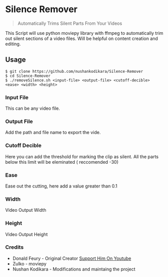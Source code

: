 # Silence Remover
> Automatically Trims Silent Parts From Your Videos

This Script will use python moviepy library with ffmpeg to automatically trim out silent sections of a video files. Will be helpful on content creation and editing.

## Usage

```shell
$ git clone https://github.com/nushankodikara/Silence-Remover
$ cd Silence-Remover
$ ./removeSilence.sh <input-file> <output-file> <cutoff-decible> <ease> <width> <height>
```

### Input File

This can be any video file.

### Output File

Add the path and file name to export the vide.

### Cutoff Decible

Here you can add the threshold for marking the clip as silent. All the parts below this limit will be eleminated ( reccomended -30)

### Ease

Ease out the cutting, here add a value greater than 0.1

### Width

Video Output Width

### Height

Video Output Height

### Credits

-   Donald Feury - Original Creator [Support Him On Youtube](https://www.youtube.com/watch?v=ak52RXKfDw8)
-   Zulko - moviepy
-   Nushan Kodikara - Modifications and maintaing the project
